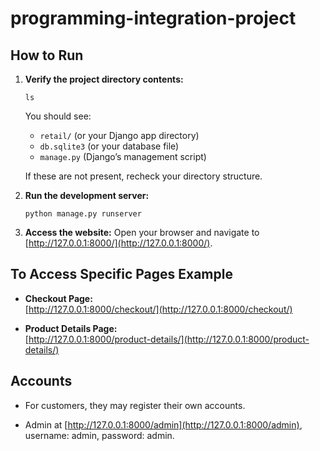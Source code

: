 # **programming-integration-project**

## **How to Run**

1. **Verify the project directory contents:**

    ```
    ls
    ```

    You should see:

    - `retail/` (or your Django app directory)
    - `db.sqlite3` (or your database file)
    - `manage.py` (Django’s management script)

    If these are not present, recheck your directory structure.

2. **Run the development server:**

    ```
    python manage.py runserver
    ```

3. **Access the website:**
   Open your browser and navigate to [http://127.0.0.1:8000/](http://127.0.0.1:8000/).

## **To Access Specific Pages Example**

-   **Checkout Page:**  
    [http://127.0.0.1:8000/checkout/](http://127.0.0.1:8000/checkout/)

-   **Product Details Page:**  
    [http://127.0.0.1:8000/product-details/](http://127.0.0.1:8000/product-details/)

## Accounts

-   For customers, they may register their own accounts.

-   Admin at [http://127.0.0.1:8000/admin](http://127.0.0.1:8000/admin), username: admin, password: admin.
